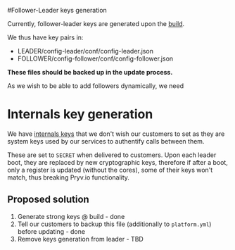 #Follower-Leader keys generation

Currently, follower-leader keys are generated upon the [build](https://github.com/pryv/config-template-pryv.io/blob/central/pryv.io/cluster/scripts/build).

We thus have key pairs in:

- LEADER/config-leader/conf/config-leader.json
- FOLLOWER/config-follower/conf/config-follower.json

**These files should be backed up in the update process.**

As we wish to be able to add followers dynamically, we need





# Internals key generation

We have [internals keys](https://github.com/pryv/config-template-pryv.io/blob/central/pryv.io/cluster/config-leader/conf/config-leader.json#L18) that we don't wish our customers to set as they are system keys used by our services to authentify calls between them.

These are set to `SECRET` when delivered to customers. Upon each leader boot, they are replaced by new cryptographic keys, therefore if after a boot, only a register is updated (without the cores), some of their keys won't match, thus breaking Pryv.io functionality.

## Proposed solution

1. Generate strong keys @ build - done
2. Tell our customers to backup this file (additionally to `platform.yml`) before updating - done
3. Remove keys generation from leader - TBD



